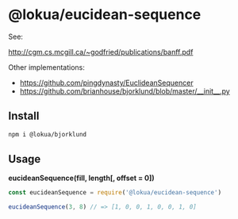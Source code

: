 # @lokua/eucidean-sequence

See:

http://cgm.cs.mcgill.ca/~godfried/publications/banff.pdf

Other implementations:

- https://github.com/pingdynasty/EuclideanSequencer
- https://github.com/brianhouse/bjorklund/blob/master/__init__.py

## Install

```sh
npm i @lokua/bjorklund
```

## Usage

**eucideanSequence(fill, length[, offset = 0])**

```js
const eucideanSequence = require('@lokua/eucidean-sequence')

eucideanSequence(3, 8) // => [1, 0, 0, 1, 0, 0, 1, 0]
```
